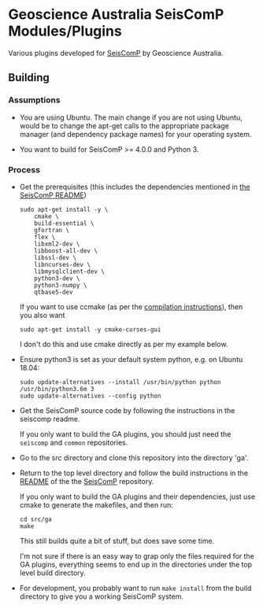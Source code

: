 # Geoscience Australia SeisComP Modules/Plugins

Various plugins developed for [SeisComP](https://www.seiscomp.de/) by
Geoscience Australia.


## Building

### Assumptions

- You are using Ubuntu. The main change if you are not using Ubuntu, would be
  to change the apt-get calls to the appropriate package manager (and
  dependency package names) for your operating system.

- You want to build for SeisComP >= 4.0.0 and Python 3.


### Process

- Get the prerequisites (this includes the dependencies mentioned in
  [the SeisComP README](https://github.com/SeisComP/seiscomp/blob/master/README.md))

    ```
    sudo apt-get install -y \
        cmake \
        build-essential \
        gfortran \
        flex \
        libxml2-dev \
        libboost-all-dev \
        libssl-dev \
        libncurses-dev \
        libmysqlclient-dev \
        python3-dev \
        python3-numpy \
        qtbase5-dev
    ```

  If you want to use ccmake (as per the
  [compilation instructions](https://github.com/SeisComP/seiscomp/blob/master/README.md#compiling)),
  then you also want

    ```
    sudo apt-get install -y cmake-curses-gui
    ```

  I don't do this and use cmake directly as per my example below.

- Ensure python3 is set as your default system python, e.g. on Ubuntu 18.04:
    ```
    sudo update-alternatives --install /usr/bin/python python /usr/bin/python3.6m 3
    sudo update-alternatives --config python
    ```

- Get the SeisComP source code by following the instructions in the seiscomp readme.

  If you only want to build the GA plugins, you should just need the `seiscomp` and
  `common` repositories.

- Go to the src directory and clone this repository into the directory 'ga'.


- Return to the top level directory and follow the build instructions in the
  [README](https://github.com/SeisComP/seiscomp/blob/master/README.md) of the
  the [SeisComP](https://github.com/SeisComP/seiscomp.git) repository.

  If you only want to build the GA plugins and their dependencies, just use
  cmake to generate the makefiles, and then run:

    ```
    cd src/ga
    make
    ```

  This still builds quite a bit of stuff, but does save some time.

  I'm not sure if there is an easy way to grap only the files required for the
  GA plugins, everything seems to end up in the directories under the top level
  build directory.


- For development, you probably want to run `make install` from the build
  directory to give you a working SeisComP system.
